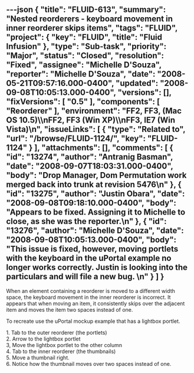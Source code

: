 ---json
{
  "title": "FLUID-613",
  "summary": "Nested reorderers - keyboard movement in inner reorderer skips items",
  "tags": "FLUID",
  "project": {
    "key": "FLUID",
    "title": "Fluid Infusion"
  },
  "type": "Sub-task",
  "priority": "Major",
  "status": "Closed",
  "resolution": "Fixed",
  "assignee": "Michelle D'Souza",
  "reporter": "Michelle D'Souza",
  "date": "2008-05-21T09:57:16.000-0400",
  "updated": "2008-09-08T10:05:13.000-0400",
  "versions": [],
  "fixVersions": [
    "0.5"
  ],
  "components": [
    "Reorderer"
  ],
  "environment": "FF2, FF3, (Mac OS 10.5)\\\nFF2, FF3 (Win XP)\\\nFF3, IE7 (Win Vista)\n",
  "issueLinks": [
    {
      "type": "Related to",
      "url": "/browse/FLUID-1124/",
      "key": "FLUID-1124"
    }
  ],
  "attachments": [],
  "comments": [
    {
      "id": "13274",
      "author": "Antranig Basman",
      "date": "2008-09-07T18:03:31.000-0400",
      "body": "Drop Manager, Dom Permutation work merged back into trunk at revision 5476\n"
    },
    {
      "id": "13275",
      "author": "Justin Obara",
      "date": "2008-09-08T09:18:10.000-0400",
      "body": "Appears to be fixed. Assigning it to Michelle to close, as she was the reporter.\n"
    },
    {
      "id": "13276",
      "author": "Michelle D'Souza",
      "date": "2008-09-08T10:05:13.000-0400",
      "body": "This issue is fixed, however, moving portlets with the keyboard in the uPortal example no longer works correctly. Justin is looking into the particulars and will file a new bug.&#x20;\n"
    }
  ]
}
---
When an element containing a reorderer is moved to a different width space, the keyboard movement in the inner reorderer is incorrect. It appears that when moving an item, it consistently skips over the adjacent item and moves the item two spaces instead of one.&#x20;

To recreate use the uPortal mockup example that has a lightbox portlet.

1\. Tab to the outer reorderer (the portlets)\
2\. Arrow to the lightbox portlet\
3, Move the lightbox portlet to the other column\
4\. Tab to the inner reorderer (the thumbnails)\
5\. Move a thumbnail right. \
6\. Notice how the thumbnail moves over two spaces instead of one.

        